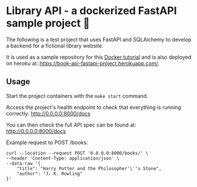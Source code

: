 # Library API - a dockerized FastAPI sample project 📖

The following is a test project that uses FastAPI and SQLAlchemy to develop a backend for a fictional library website. 

It is used as a sample repository for this [Docker tutorial](https://luisgc93.medium.com/docker-for-newbies-24601dfd1e6c) and is also deployed on heroku at: https://book-api-fastapi-project.herokuapp.com/.

## Usage
Start the project containers with the `make start` command. 

Access the project's health endpoint to check that everything is running correctly:
http://0.0.0.0:8000/docs

You can then check the full API spec can be found at:
http://0.0.0.0:8000/docs


Example request to POST /books:
````
curl --location --request POST '0.0.0.0:8000/books/' \
--header 'Content-Type: application/json' \
--data-raw '{
    "title": "Harry Potter and the Philosopher'\''s Stone",
    "author": "J. K. Rowling"
}'
````
